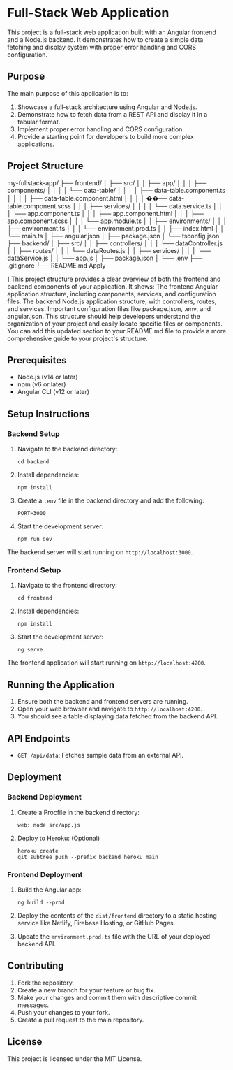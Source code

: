 # Full-Stack Web Application

This project is a full-stack web application built with an Angular frontend and a Node.js backend. It demonstrates how to create a simple data fetching and display system with proper error handling and CORS configuration.

## Purpose

The main purpose of this application is to:

1. Showcase a full-stack architecture using Angular and Node.js.
2. Demonstrate how to fetch data from a REST API and display it in a tabular format.
3. Implement proper error handling and CORS configuration.
4. Provide a starting point for developers to build more complex applications.

## Project Structure

my-fullstack-app/
├── frontend/
│ ├── src/
│ │ ├── app/
│ │ │ ├── components/
│ │ │ │ └── data-table/
│ │ │ │ ├── data-table.component.ts
│ │ │ │ ├── data-table.component.html
│ │ │ │ ��── data-table.component.scss
│ │ │ ├── services/
│ │ │ │ └── data.service.ts
│ │ │ ├── app.component.ts
│ │ │ ├── app.component.html
│ │ │ ├── app.component.scss
│ │ │ └── app.module.ts
│ │ ├── environments/
│ │ │ ├── environment.ts
│ │ │ └── environment.prod.ts
│ │ ├── index.html
│ │ └── main.ts
│ ├── angular.json
│ ├── package.json
│ └── tsconfig.json
├── backend/
│ ├── src/
│ │ ├── controllers/
│ │ │ └── dataController.js
│ │ ├── routes/
│ │ │ └── dataRoutes.js
│ │ ├── services/
│ │ │ └── dataService.js
│ │ └── app.js
│ ├── package.json
│ └── .env
├── .gitignore
└── README.md
Apply

]
This project structure provides a clear overview of both the frontend and backend components of your application. It shows:
The frontend Angular application structure, including components, services, and configuration files.
The backend Node.js application structure, with controllers, routes, and services.
Important configuration files like package.json, .env, and angular.json.
This structure should help developers understand the organization of your project and easily locate specific files or components. You can add this updated section to your README.md file to provide a more comprehensive guide to your project's structure.

## Prerequisites

- Node.js (v14 or later)
- npm (v6 or later)
- Angular CLI (v12 or later)

## Setup Instructions

### Backend Setup

1. Navigate to the backend directory:
   ```
   cd backend
   ```

2. Install dependencies:
   ```
   npm install
   ```

3. Create a `.env` file in the backend directory and add the following:
   ```
   PORT=3000
   ```

4. Start the development server:
   ```
   npm run dev
   ```

The backend server will start running on `http://localhost:3000`.

### Frontend Setup

1. Navigate to the frontend directory:
   ```
   cd frontend
   ```

2. Install dependencies:
   ```
   npm install
   ```

3. Start the development server:
   ```
   ng serve
   ```

The frontend application will start running on `http://localhost:4200`.

## Running the Application

1. Ensure both the backend and frontend servers are running.
2. Open your web browser and navigate to `http://localhost:4200`.
3. You should see a table displaying data fetched from the backend API.

## API Endpoints

- `GET /api/data`: Fetches sample data from an external API.

## Deployment

### Backend Deployment

1. Create a Procfile in the backend directory:
   ```
   web: node src/app.js
   ```

2. Deploy to Heroku: (Optional)
   ```
   heroku create
   git subtree push --prefix backend heroku main
   ```

### Frontend Deployment

1. Build the Angular app:
   ```
   ng build --prod
   ```

2. Deploy the contents of the `dist/frontend` directory to a static hosting service like Netlify, Firebase Hosting, or GitHub Pages.

3. Update the `environment.prod.ts` file with the URL of your deployed backend API.

## Contributing

1. Fork the repository.
2. Create a new branch for your feature or bug fix.
3. Make your changes and commit them with descriptive commit messages.
4. Push your changes to your fork.
5. Create a pull request to the main repository.

## License

This project is licensed under the MIT License.
